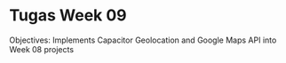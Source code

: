 # Tugas Week 09

Objectives: Implements Capacitor Geolocation and Google Maps API into Week 08 projects
